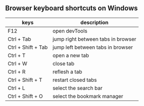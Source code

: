 ## Browser keyboard shortcuts on Windows

| keys | description |
| --- | --- |
| F12 | open devTools |
| Ctrl + Tab | jump right between tabs in browser |
| Ctrl + Shift + Tab | jump left between tabs in browser |
| Ctrl + T | open a new tab |
| Ctrl + W | close tab |
| Ctrl + R | reflesh a tab |
| Ctrl + Shift + T | restart closed tabs |
| Ctrl + L | select the search bar |
| Ctrl + Shift + O | select the bookmark manager | 